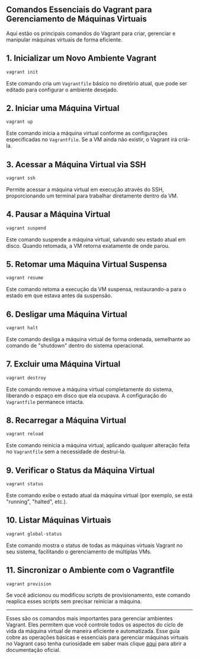 ## Comandos Essenciais do Vagrant para Gerenciamento de Máquinas Virtuais

Aqui estão os principais comandos do Vagrant para criar, gerenciar e manipular máquinas virtuais de forma eficiente.

## 1. Inicializar um Novo Ambiente Vagrant

```bash
vagrant init
```
Este comando cria um `Vagrantfile` básico no diretório atual, que pode ser editado para configurar o ambiente desejado.

## 2. Iniciar uma Máquina Virtual

```bash
vagrant up
```
Este comando inicia a máquina virtual conforme as configurações especificadas no `Vagrantfile`. Se a VM ainda não existir, o Vagrant irá criá-la.

## 3. Acessar a Máquina Virtual via SSH

```bash
vagrant ssh
```
Permite acessar a máquina virtual em execução através do SSH, proporcionando um terminal para trabalhar diretamente dentro da VM.

## 4. Pausar a Máquina Virtual

```bash
vagrant suspend
```
Este comando suspende a máquina virtual, salvando seu estado atual em disco. Quando retomada, a VM retorna exatamente de onde parou.

## 5. Retomar uma Máquina Virtual Suspensa

```bash
vagrant resume
```
Este comando retoma a execução da VM suspensa, restaurando-a para o estado em que estava antes da suspensão.

## 6. Desligar uma Máquina Virtual

```bash
vagrant halt
```
Este comando desliga a máquina virtual de forma ordenada, semelhante ao comando de "shutdown" dentro do sistema operacional.

## 7. Excluir uma Máquina Virtual

```bash
vagrant destroy
```
Este comando remove a máquina virtual completamente do sistema, liberando o espaço em disco que ela ocupava. A configuração do `Vagrantfile` permanece intacta.

## 8. Recarregar a Máquina Virtual

```bash
vagrant reload
```
Este comando reinicia a máquina virtual, aplicando qualquer alteração feita no `Vagrantfile` sem a necessidade de destruí-la.

## 9. Verificar o Status da Máquina Virtual

```bash
vagrant status
```
Este comando exibe o estado atual da máquina virtual (por exemplo, se está "running", "halted", etc.).

## 10. Listar Máquinas Virtuais

```bash
vagrant global-status
```
Este comando mostra o status de todas as máquinas virtuais Vagrant no seu sistema, facilitando o gerenciamento de múltiplas VMs.

## 11. Sincronizar o Ambiente com o Vagrantfile

```bash
vagrant provision
```
Se você adicionou ou modificou scripts de provisionamento, este comando reaplica esses scripts sem precisar reiniciar a máquina.

---

Esses são os comandos mais importantes para gerenciar ambientes Vagrant. Eles permitem que você controle todos os aspectos do ciclo de vida da máquina virtual de maneira eficiente e automatizada.
Esse guia cobre as operações básicas e essenciais para gerenciar máquinas virtuais no Vagrant caso tenha curiosidade em saber mais clique [aqui](https://github.com/JardelSO/eng/blob/main/VagrantFile) para abrir a documentação oficial.
